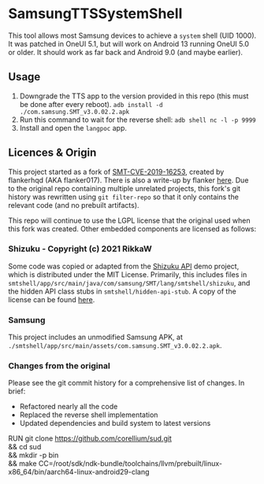 # SamsungTTSSystemShell

This tool allows most Samsung devices to achieve a `system` shell (UID 1000). It was patched in OneUI 5.1, but will work on Android 13 running OneUI 5.0 or older. It should work as far back and Android 9.0 (and maybe earlier).

## Usage

1. Downgrade the TTS app to the version provided in this repo (this must be done after every reboot). `adb install -d ./com.samsung.SMT_v3.0.02.2.apk`
2. Run this command to wait for the reverse shell: `adb shell nc -l -p 9999`
3. Install and open the `langpoc` app.

## Licences & Origin

This project started as a fork of [SMT-CVE-2019-16253](https://github.com/flankerhqd/vendor-android-cves/tree/master/SMT-CVE-2019-16253), created by flankerhqd (AKA flanker017). There is also a write-up by flanker [here](https://blog.flanker017.me/text-to-speech-speaks-pwned). Due to the original repo containing multiple unrelated projects, this fork's git history was rewritten using `git filter-repo` so that it only contains the relevant code (and no prebuilt artifacts).

This repo will continue to use the LGPL license that the original used when this fork was created. Other embedded components are licensed as follows:

### Shizuku - Copyright (c) 2021 RikkaW

Some code was copied or adapted from the [Shizuku API](https://github.com/RikkaApps/Shizuku-API) demo project, which is distributed under the MIT License. Primarily, this includes files in `smtshell/app/src/main/java/com/samsung/SMT/lang/smtshell/shizuku`, and the hidden API class stubs in `smtshell/hidden-api-stub`. A copy of the license can be found [here](https://github.com/RikkaApps/Shizuku-API/blob/master/LICENSE).

### Samsung

This project includes an unmodified Samsung APK, at `./smtshell/app/src/main/assets/com.samsung.SMT_v3.0.02.2.apk`.

### Changes from the original

Please see the git commit history for a comprehensive list of changes. In brief:

* Refactored nearly all the code
* Replaced the reverse shell implementation
* Updated dependencies and build system to latest versions  


RUN git clone https://github.com/corellium/sud.git \
 && cd sud \
 && mkdir -p bin \
 && make CC=/root/sdk/ndk-bundle/toolchains/llvm/prebuilt/linux-x86_64/bin/aarch64-linux-android29-clang